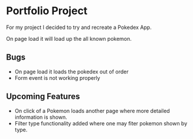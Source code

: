 # Portfolio Project

For my project I decided to try and recreate a Pokedex App.

On page load it will load up the all known pokemon.

## Bugs

- On page load it loads the pokedex out of order
- Form event is not working properly

## Upcoming Features

- On click of a Pokemon loads another page where more detailed information is shown.
- Filter type functionality added where one may fiter pokemon shown by type.


